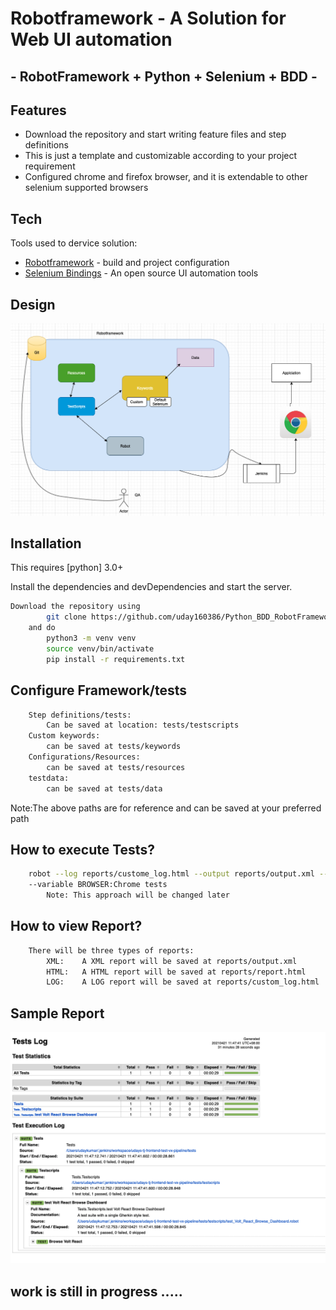 # Robotframework - A Solution for Web UI automation
## - RobotFramework + Python + Selenium + BDD -
## Features

- Download the repository and start writing feature files and step definitions
- This is just a template and customizable according to your project requirement
- Configured chrome and firefox browser, and it is extendable to other selenium supported browsers

## Tech

Tools used to dervice solution:

- [Robotframework] - build and project configuration
- [Selenium Bindings] - An open source UI automation tools

## Design

![picture](design/Design.png)
## Installation

This requires [python] 3.0+

Install the dependencies and devDependencies and start the server.

```sh
Download the repository using
        git clone https://github.com/uday160386/Python_BDD_RobotFramework_Selneium_boiler_plate.git
    and do
        python3 -m venv venv
        source venv/bin/activate
        pip install -r requirements.txt
```

## Configure Framework/tests
```sh
    Step definitions/tests: 
        Can be saved at location: tests/testscripts
    Custom keywords: 
        can be saved at tests/keywords
    Configurations/Resources:
        can be saved at tests/resources
    testdata: 
        can be saved at tests/data
```
Note:The above paths are for reference and can be saved at your preferred path
## How to execute Tests?
```sh
    robot --log reports/custome_log.html --output reports/output.xml --report reports/report.html 
    --variable BROWSER:Chrome tests 
        Note: This approach will be changed later
```

## How to view Report?
```sh
    There will be three types of reports:
        XML:    A XML report will be saved at reports/output.xml
        HTML:   A HTML report will be saved at reports/report.html
        LOG:    A LOG report will be saved at reports/custom_log.html
```

## Sample Report
![picture](design/htmlReport.png)

## work is still in progress .....

[//]: # (These are reference links used in the body of this note and get stripped out when the markdown processor does its job. There is no need to format nicely because it shouldn't be seen. Thanks SO - http://stackoverflow.com/questions/4823468/store-comments-in-markdown-syntax)

[RobotFramework]: <https://robotframework.org/>
[Selenium Bindings]: <https://robotframework.org/SeleniumLibrary/SeleniumLibrary.html>

